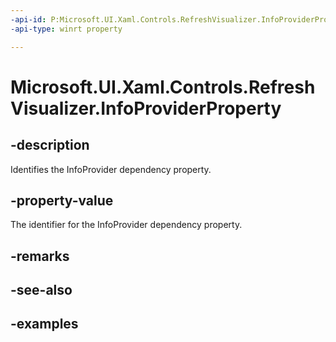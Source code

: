 ```yaml
---
-api-id: P:Microsoft.UI.Xaml.Controls.RefreshVisualizer.InfoProviderProperty
-api-type: winrt property

---
```

<!-- Property syntax.
public DependencyProperty InfoProviderProperty { get; }
-->

# Microsoft.UI.Xaml.Controls.RefreshVisualizer.InfoProviderProperty


## -description

Identifies the InfoProvider dependency property.


## -property-value

The identifier for the InfoProvider dependency property.


## -remarks


## -see-also


## -examples


